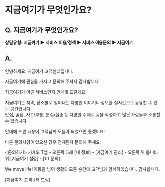 # 지금여기가 무엇인가요?

**Q. 지금여기가 무엇인가요?**
-------------------

**상담유형: 지금여기 **▶ 서비스 이용/정책 ▶ 서비스 이용문의 ▶ 지금여기****

**A.**
------

안녕하세요. 지금여기 고객센터입니다.  
  
지금여기에 관심을 가지고 문의해 주셔서 감사합니다.  
  
지금여기가 어떤 서비스인지 안내해 드릴게요.  
  
지금여기는 지역, 장소별로 일어나는 다양한 이야기나 정보를 실시간으로 공유할 수 있는 공간입니다.   
맛집, 꿀팁, 사고/교통, 분실/실종 등 다양한 주제로 글을 작성하고 많은 사람들과 소통할 수 있습니다.  
  
안내해 드린 내용이 고객님께 도움이 되었으면 좋겠어요!  
  
다른 문의사항이 있으신 경우 언제든지 문의해 주세요.

<문의하기> 카카오 T앱 - 오른쪽 아래 [내 정보] - [지금여기 관리] - 오른쪽 위 톱니바퀴 [지금여기 설정] - [1:1 문의]  
  
We move life! 이동을 넘어 생활의 모든 순간에 고객님과 함께하겠습니다. 감사합니다.  
  
[지금여기 고객센터 드림]